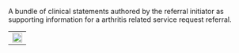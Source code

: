 A bundle of clinical statements authored by the referral initiator as supporting information for a arthritis related service request referral.
<center><table><tr><td><img src="BSeR_ArthritisReferralSupportingInformation.png" style="width:100%"/></td></tr></table></center>